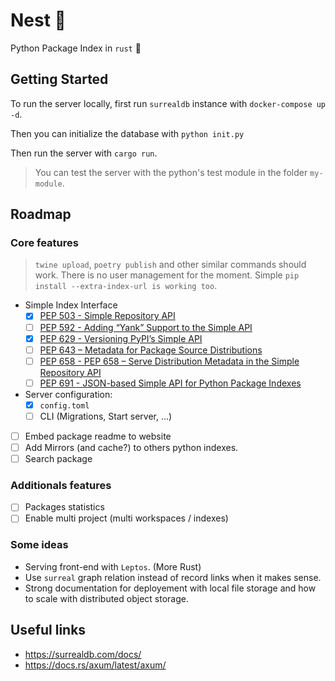 # Nest 🪺

Python Package Index in `rust` 🦀

## Getting Started

To run the server locally, first run `surrealdb` instance with `docker-compose up -d`.

Then you can initialize the database with `python init.py`

Then run the server with `cargo run`.

> You can test the server with the python's test module in the folder `my-module`.

## Roadmap

### Core features 

> `twine upload`, `poetry publish` and other similar commands should work.
> There is no user management for the moment.
> Simple `pip install --extra-index-url is working too`. 

- Simple Index Interface
    - [x] [PEP 503 - Simple Repository API](https://peps.python.org/pep-0503/) 
    - [ ] [PEP 592 - Adding “Yank” Support to the Simple API](https://peps.python.org/pep-0592/)
    - [x] [PEP 629 - Versioning PyPI’s Simple API](https://peps.python.org/pep-0629/)
    - [ ] [PEP 643 – Metadata for Package Source Distributions](https://peps.python.org/pep-0643/)
    - [ ] [PEP 658 - PEP 658 – Serve Distribution Metadata in the Simple Repository API](https://peps.python.org/pep-0658/)
    - [ ] [PEP 691 - JSON-based Simple API for Python Package Indexes](https://peps.python.org/pep-0691/)
- Server configuration:
    - [x] `config.toml`  
    - [ ] CLI (Migrations, Start server, ...)
- [ ] Embed package readme to website
- [ ] Add Mirrors (and cache?) to others python indexes.
- [ ] Search package

### Additionals features
- [ ] Packages statistics
- [ ] Enable multi project (multi workspaces / indexes)

### Some ideas
- Serving front-end with `Leptos`. (More Rust)
- Use `surreal` graph relation instead of record links when it makes sense.
- Strong documentation for deployement with local file storage and how to scale with distributed object storage.

## Useful links
- https://surrealdb.com/docs/
- https://docs.rs/axum/latest/axum/
